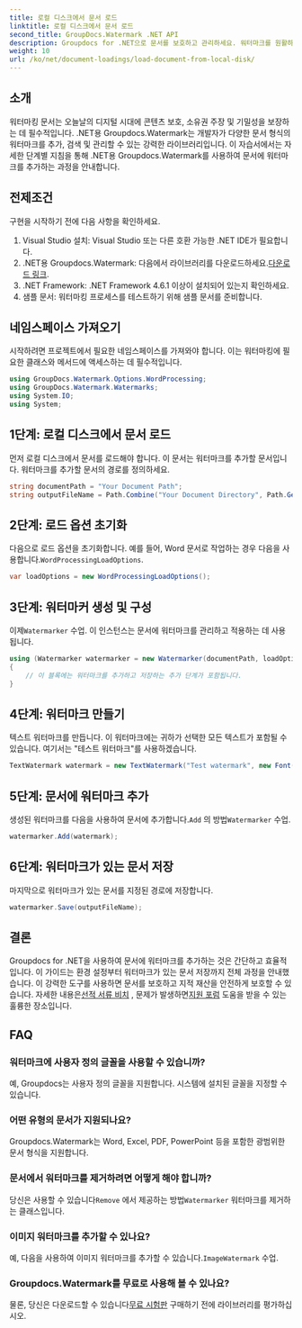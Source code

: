 ```yaml
---
title: 로컬 디스크에서 문서 로드
linktitle: 로컬 디스크에서 문서 로드
second_title: GroupDocs.Watermark .NET API
description: Groupdocs for .NET으로 문서를 보호하고 관리하세요. 워터마크를 원활하게 추가하려면 자세한 가이드를 따르세요.
weight: 10
url: /ko/net/document-loadings/load-document-from-local-disk/
---
```

## 소개
워터마킹 문서는 오늘날의 디지털 시대에 콘텐츠 보호, 소유권 주장 및 기밀성을 보장하는 데 필수적입니다. .NET용 Groupdocs.Watermark는 개발자가 다양한 문서 형식의 워터마크를 추가, 검색 및 관리할 수 있는 강력한 라이브러리입니다. 이 자습서에서는 자세한 단계별 지침을 통해 .NET용 Groupdocs.Watermark를 사용하여 문서에 워터마크를 추가하는 과정을 안내합니다.
## 전제조건
구현을 시작하기 전에 다음 사항을 확인하세요.
1. Visual Studio 설치: Visual Studio 또는 다른 호환 가능한 .NET IDE가 필요합니다.
2.  .NET용 Groupdocs.Watermark: 다음에서 라이브러리를 다운로드하세요.[다운로드 링크](https://releases.groupdocs.com/Watermark/net/).
3. .NET Framework: .NET Framework 4.6.1 이상이 설치되어 있는지 확인하세요.
4. 샘플 문서: 워터마킹 프로세스를 테스트하기 위해 샘플 문서를 준비합니다.
## 네임스페이스 가져오기
시작하려면 프로젝트에서 필요한 네임스페이스를 가져와야 합니다. 이는 워터마킹에 필요한 클래스와 메서드에 액세스하는 데 필수적입니다.
```csharp
using GroupDocs.Watermark.Options.WordProcessing;
using GroupDocs.Watermark.Watermarks;
using System.IO;
using System;
```
## 1단계: 로컬 디스크에서 문서 로드
먼저 로컬 디스크에서 문서를 로드해야 합니다. 이 문서는 워터마크를 추가할 문서입니다.
워터마크를 추가할 문서의 경로를 정의하세요.
```csharp
string documentPath = "Your Document Path";
string outputFileName = Path.Combine("Your Document Directory", Path.GetFileName(documentPath));
```
## 2단계: 로드 옵션 초기화
 다음으로 로드 옵션을 초기화합니다. 예를 들어, Word 문서로 작업하는 경우 다음을 사용합니다.`WordProcessingLoadOptions`.
```csharp
var loadOptions = new WordProcessingLoadOptions();
```
## 3단계: 워터마커 생성 및 구성
 이제`Watermarker` 수업. 이 인스턴스는 문서에 워터마크를 관리하고 적용하는 데 사용됩니다.
```csharp
using (Watermarker watermarker = new Watermarker(documentPath, loadOptions))
{
    // 이 블록에는 워터마크를 추가하고 저장하는 추가 단계가 포함됩니다.
}
```
## 4단계: 워터마크 만들기
텍스트 워터마크를 만듭니다. 이 워터마크에는 귀하가 선택한 모든 텍스트가 포함될 수 있습니다. 여기서는 "테스트 워터마크"를 사용하겠습니다.
```csharp
TextWatermark watermark = new TextWatermark("Test watermark", new Font("Arial", 12));
```
## 5단계: 문서에 워터마크 추가
생성된 워터마크를 다음을 사용하여 문서에 추가합니다.`Add` 의 방법`Watermarker` 수업.
```csharp
watermarker.Add(watermark);
```
## 6단계: 워터마크가 있는 문서 저장
마지막으로 워터마크가 있는 문서를 지정된 경로에 저장합니다.
```csharp
watermarker.Save(outputFileName);
```

## 결론
Groupdocs for .NET을 사용하여 문서에 워터마크를 추가하는 것은 간단하고 효율적입니다. 이 가이드는 환경 설정부터 워터마크가 있는 문서 저장까지 전체 과정을 안내했습니다. 이 강력한 도구를 사용하면 문서를 보호하고 지적 재산을 안전하게 보호할 수 있습니다. 
 자세한 내용은[선적 서류 비치](https://tutorials.groupdocs.com/Watermark/net/) , 문제가 발생하면[지원 포럼](https://forum.groupdocs.com/c/watermark/19) 도움을 받을 수 있는 훌륭한 장소입니다. 
## FAQ
### 워터마크에 사용자 정의 글꼴을 사용할 수 있습니까?
예, Groupdocs는 사용자 정의 글꼴을 지원합니다. 시스템에 설치된 글꼴을 지정할 수 있습니다.
### 어떤 유형의 문서가 지원되나요?
Groupdocs.Watermark는 Word, Excel, PDF, PowerPoint 등을 포함한 광범위한 문서 형식을 지원합니다.
### 문서에서 워터마크를 제거하려면 어떻게 해야 합니까?
 당신은 사용할 수 있습니다`Remove` 에서 제공하는 방법`Watermarker` 워터마크를 제거하는 클래스입니다.
### 이미지 워터마크를 추가할 수 있나요?
 예, 다음을 사용하여 이미지 워터마크를 추가할 수 있습니다.`ImageWatermark` 수업.
### Groupdocs.Watermark를 무료로 사용해 볼 수 있나요?
 물론, 당신은 다운로드할 수 있습니다[무료 시험판](https://releases.groupdocs.com/) 구매하기 전에 라이브러리를 평가하십시오.